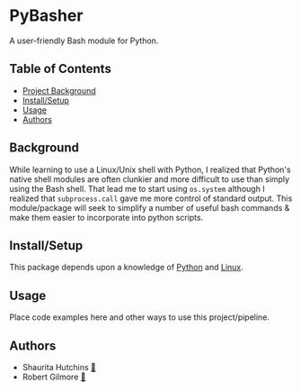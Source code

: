 PyBasher
=============
A user-friendly Bash module for Python.

Table of Contents
-----------------

-   [Project Background](#project-background)
-   [Install/Setup](#install/setup)
-   [Usage](#usage)
-   [Authors](#authors)

Background
----------
While learning to use a Linux/Unix shell with Python, I realized that Python's native shell modules are often clunkier and more difficult to use than simply using the Bash shell. That lead me to start using `os.system` although I realized that `subprocess.call` gave me more control of standard output. This module/package will seek to simplify a number of useful bash commands & make them easier to incorporate into python scripts. 


Install/Setup
---------------

This package depends upon a knowledge of [Python]() and [Linux]().


Usage
-----

Place code examples here and other ways to use this project/pipeline.



Authors
-------
* Shaurita Hutchins [:email:](mailto:shaurita.d.hutchins@gmail.com)
* Robert Gilmore [:email:](mailto:robgilmore127@gmail.com)